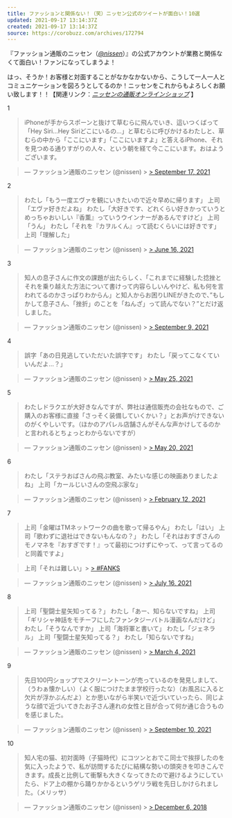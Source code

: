 ```yaml
---
title: ファッションと関係ない！（笑）ニッセン公式のツイートが面白い！10選
updated: 2021-09-17 13:14:37Z
created: 2021-09-17 13:14:37Z
source: https://corobuzz.com/archives/172794
---
```


『ファッション通販のニッセン（[*@nissen*](https://twitter.com/nissen)）』の公式アカウントが業務と関係なくて面白い！ファンになってしまうよ！

はっ、そうか！お客様と対面することがなかなかないから、こうして一人一人とコミュニケーションを図ろうとしてるのか！ニッセンをこれからもよろしくお願い致します！！【関連リンク：[*ニッセンの通販オンラインショップ*](https://www.nissen.co.jp/) 】

1

> iPhoneが手からスポーンと抜けて草むらに飛んでいき、這いつくばって「Hey Siri…Hey Siriどこにいるの…」と草むらに呼びかけるわたしと、草むらの中から「ここにいます」「ここにいますよ」と答えるiPhone、それを見つめる通りすがりの人々、という朝を経て今ここにいます。おはようございます。

> — ファッション通販のニッセン (@nissen) > [> September 17, 2021](https://twitter.com/nissen/status/1438665727855054850?ref_src=twsrc%5Etfw)

2
> わたし「もう一度エヴァを観にいきたいので近々早めに帰ります」
> 上司「エヴァ好きだよね」
> わたし「大好きです、どれくらい好きかっていうとめっちゃおいしい『香薫』っていうウインナーがあるんですけど」
> 上司「うん」
> わたし「それを『カヲルくん』って読むくらいには好きです」
> 上司「理解した」

> — ファッション通販のニッセン (@nissen) > [> June 16, 2021](https://twitter.com/nissen/status/1404970565841014789?ref_src=twsrc%5Etfw)

3

> 知人の息子さんに作文の課題が出たらしく、「これまでに経験した捻挫とそれを乗り越えた方法について書けって内容らしいんやけど、私も何を言われてるのかさっぱりわからん」と知人からお困りLINEがきたので、”もしかして息子さん、「挫折」のことを「ねんざ」って読んでない？”とだけ返しました。

> — ファッション通販のニッセン (@nissen) > [> September 9, 2021](https://twitter.com/nissen/status/1435832863232909315?ref_src=twsrc%5Etfw)

4
> 誤字「あの日見逃していただいた誤字です」
> わたし「戻ってこなくていいんだよ…？」

> — ファッション通販のニッセン (@nissen) > [> May 25, 2021](https://twitter.com/nissen/status/1397018460081704965?ref_src=twsrc%5Etfw)

5

> わたしドラクエが大好きなんですが、弊社は通信販売の会社なもので、ご購入のお客様に直接「さっそく装備していくかい？」とお声がけできないのがくやしいです。（ほかのアパレル店舗さんがそんな声かけしてるのかと言われるとちょっとわからないですが）

> — ファッション通販のニッセン (@nissen) > [> May 20, 2021](https://twitter.com/nissen/status/1395201590819123201?ref_src=twsrc%5Etfw)

6
> わたし「ステラおばさんの飛ぶ教室、みたいな感じの映画ありましたよね」
> 上司「カールじいさんの空飛ぶ家な」

> — ファッション通販のニッセン (@nissen) > [> February 12, 2021](https://twitter.com/nissen/status/1360110558029074433?ref_src=twsrc%5Etfw)

7
> 上司「金曜はTMネットワークの曲を歌って帰るやん」
> わたし「はい」
> 上司「歌わずに退社はできないもんなの？」
> わたし「それはおすぎさんのモノマネを『おすぎです！』って最初につけずにやって、って言ってるのと同義ですよ」

> 上司「それは難しい」> [> #FANKS](https://twitter.com/hashtag/FANKS?src=hash&ref_src=twsrc%5Etfw)

> — ファッション通販のニッセン (@nissen) > [> July 16, 2021](https://twitter.com/nissen/status/1415947577481056263?ref_src=twsrc%5Etfw)

8
> 上司「聖闘士星矢知ってる？」
> わたし「あー、知らないですね」
> 上司「ギリシャ神話をモチーフにしたファンタジーバトル漫画なんだけど」
> わたし「そうなんですか」
> 上司「海将軍と書いて」
> わたし「ジェネラル」
> 上司「聖闘士星矢知ってる？」
> わたし「知らないですね」

> — ファッション通販のニッセン (@nissen) > [> March 4, 2021](https://twitter.com/nissen/status/1367376941540462593?ref_src=twsrc%5Etfw)

9

> 先日100円ショップでスクリーントーンが売っているのを発見しまして、（うわぁ懐かしい）（よく服につけたまま学校行ったな）（お風呂に入ると欠片が浮かぶんだよ）とか思いながら半笑いで近づいていったら、同じような顔で近づいてきたお子さん連れの女性と目が合って何か通じ合うものを感じました。

> — ファッション通販のニッセン (@nissen) > [> September 10, 2021](https://twitter.com/nissen/status/1436212304408842267?ref_src=twsrc%5Etfw)

10

> 知人宅の猫、初対面時（子猫時代）にコツンとおでこ同士で挨拶したのを気に入ったようで、私が訪問するたびに結構な勢いの頭突きを叩きこんできます。成長と比例して衝撃も大きくなってきたので避けるようにしていたら、ドア上の棚から踊りかかるというゲリラ戦を先日しかけられました。（メリッサ）

> — ファッション通販のニッセン (@nissen) > [> December 6, 2018](https://twitter.com/nissen/status/1070523415918833667?ref_src=twsrc%5Etfw)